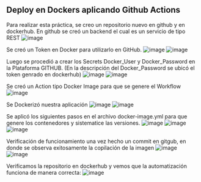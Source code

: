 ## Deploy en Dockers aplicando Github Actions
Para realizar esta práctica, se creo un repositorio nuevo en github y en dockerhub. En github se creó un backend el cual es un servicio de tipo REST
 ![image](https://github.com/pablo-saltos/2Ptaller5/assets/56652880/304196f9-c466-4c38-bd28-cfe452034f87)
 
Se creó un Token en Docker para utilizarlo en GitHub.
 ![image](https://github.com/pablo-saltos/2Ptaller5/assets/56652880/662d3103-5bc8-4807-9696-59acba8167b1)
 ![image](https://github.com/pablo-saltos/2Ptaller5/assets/56652880/91af3c68-7b43-47bb-943c-4a24039b4e4c)

Luego se procedió a crear los Secrets Docker_User y Docker_Password en la Plataforma GITHUB. (En la descripción del Docker_Password se ubicó el token genrado en dockerhub)
 ![image](https://github.com/pablo-saltos/2Ptaller5/assets/56652880/2cc19517-35ba-4f5a-9111-d684bf8d593a)
 ![image](https://github.com/pablo-saltos/2Ptaller5/assets/56652880/0b6342a7-a2ab-42ff-994f-3b6af0484abf)

Se creó un Action tipo Docker Image para que se genere el Workflow
 ![image](https://github.com/pablo-saltos/2Ptaller5/assets/56652880/51ca21c9-6f12-4949-af58-8650e3f37399)

Se Dockerizó nuestra aplicación
 ![image](https://github.com/pablo-saltos/2Ptaller5/assets/56652880/8a5ec12d-d216-408a-89a3-1b214a44ca6f)
 ![image](https://github.com/pablo-saltos/2Ptaller5/assets/56652880/9279682d-722b-4367-a35a-76e72f3357c7)

Se aplicó los siguientes pasos en el archivo docker-image.yml para que genere los contenedores y sistematice las versiones.
 ![image](https://github.com/pablo-saltos/2Ptaller5/assets/56652880/40571e20-d44a-45db-a4c4-caa4d7fdd7ca)
 ![image](https://github.com/pablo-saltos/2Ptaller5/assets/56652880/bcb9bb51-dce9-4ca1-9b61-ab3c6109cb50)
 ![image](https://github.com/pablo-saltos/2Ptaller5/assets/56652880/61431b94-636e-4b20-b07a-345ac8368554)

Verificación de funcionamiento una vez hecho un commit en gitgub, en donde se observa exitosamente la copilación de la imagen
 ![image](https://github.com/pablo-saltos/2Ptaller5/assets/56652880/457165f7-d42f-47d3-8885-89595b9e477f)
 ![image](https://github.com/pablo-saltos/2Ptaller5/assets/56652880/6f34eb2b-16b5-47b4-bbf1-f507451676bb)

Verificamos la repositorio en dockerhub y vemos que la automatización funciona de manera correcta:
![image](https://github.com/pablo-saltos/2Ptaller5/assets/56652880/409519fe-16e5-4f8a-998d-9d63b1b12f3f)
